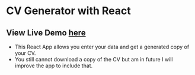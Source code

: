 # CV Generator with React

## View Live Demo [here](https://regan-mu.github.io/cv_generator/)

* This React App allows you enter your data and get a generated copy of your CV.
* You still cannot download a copy of the CV but am in future I will improve the app to include that.
